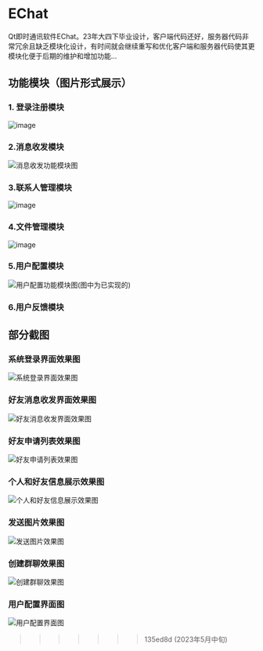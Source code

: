 # EChat
​	Qt即时通讯软件EChat。23年大四下毕业设计，客户端代码还好，服务器代码非常冗余且缺乏模块化设计，有时间就会继续重写和优化客户端和服务器代码使其更模块化便于后期的维护和增加功能...

## 功能模块（图片形式展示）

### 1. 登录注册模块

![image](https://github.com/swansfought/EChat/blob/main/%E9%83%A8%E5%88%86%E6%88%AA%E5%9B%BE/md/%E7%99%BB%E5%BD%95%E6%B3%A8%E5%86%8C%E6%A8%A1%E5%9D%97%E5%A4%84%E7%90%86%E6%B5%81%E7%A8%8B%E5%9B%BE.png)



### 2.消息收发模块

![消息收发功能模块图]([.\部分截图\md\消息收发功能模块图.png](https://github.com/swansfought/EChat/blob/main/%E9%83%A8%E5%88%86%E6%88%AA%E5%9B%BE/md/%E6%B6%88%E6%81%AF%E6%94%B6%E5%8F%91%E5%8A%9F%E8%83%BD%E6%A8%A1%E5%9D%97%E5%9B%BE.png))



### 3.联系人管理模块

![image](.\部分截图\md\联系人管理模块图.png)



### 4.文件管理模块

![image](.\部分截图\md\联系人管理模块图.png)

### 5.用户配置模块

![用户配置功能模块图(图中为已实现的)](.\部分截图\md\用户配置功能模块图(图中为已实现的).png)



### 6.用户反馈模块




## 部分截图
### 系统登录界面效果图

![系统登录界面效果图](.\部分截图\系统登录界面效果图.png)




### 好友消息收发界面效果图

![好友消息收发界面效果图](.\部分截图\好友消息收发界面效果图.png)



### 好友申请列表效果图

![好友申请列表效果图](.\部分截图\好友申请列表效果图.png)



### 个人和好友信息展示效果图

![个人和好友信息展示效果图](.\部分截图\个人和好友信息展示效果图.png)



### 发送图片效果图

![发送图片效果图](.\部分截图\发送图片效果图.png)



### 创建群聊效果图

![创建群聊效果图](.\部分截图\创建群聊效果图.png)



### 用户配置界面图

![用户配置界面图](.\部分截图\用户配置界面图.png)



>>>>>>> 135ed8d (2023年5月中旬)
